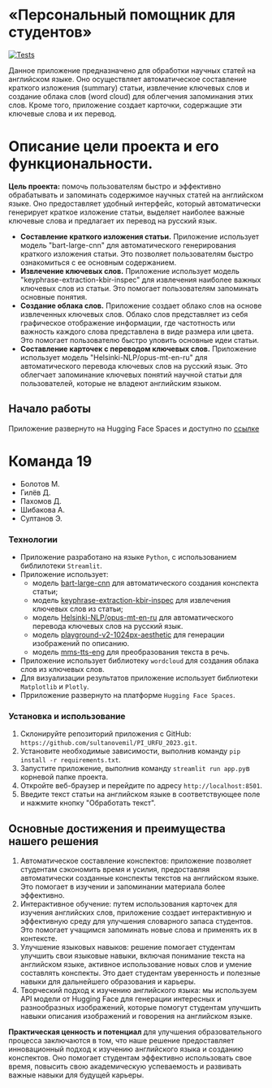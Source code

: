 # «Персональный помощник для студентов»

[![Tests](https://github.com/sultanovemil/FinProject_G19/actions/workflows/python-app.yml/badge.svg)](https://github.com/sultanovemil/FinProject_G19/actions/workflows/python-app.yml)

Данное приложение предназначено для обработки научных статей на английском языке. Оно осуществляет автоматическое составление краткого изложения (summary) статьи, извлечение ключевых слов и создание облака слов (word cloud) для облегчения запоминания этих слов. Кроме того, приложение создает карточки, содержащие эти ключевые слова и их перевод.

# Описание цели проекта и его функциональности.
**Цель проекта:** помочь пользователям быстро и эффективно обрабатывать и запоминать содержимое научных статей на английском языке. Оно предоставляет удобный интерфейс, который автоматически генерирует краткое изложение статьи, выделяет наиболее важные ключевые слова и предлагает их перевод на русский язык.

- **Составление краткого изложения статьи.** Приложение использует модель "bart-large-cnn" для автоматического генерирования краткого изложения статьи. Это позволяет пользователям быстро ознакомиться с ее основным содержанием.
- **Извлечение ключевых слов.** Приложение использует модель "keyphrase-extraction-kbir-inspec" для извлечения наиболее важных ключевых слов из статьи. Это помогает пользователям запоминать основные понятия.
- **Создание облака слов.** Приложение создает облако слов на основе извлеченных ключевых слов. Облако слов представляет из себя графическое отображение информации, где частотность или важность каждого слова представлена в виде размера или цвета. Это помогает пользователю быстро уловить основные идеи статьи.
- **Составление карточек с переводом ключевых слов.** Приложение использует модель "Helsinki-NLP/opus-mt-en-ru" для автоматического перевода ключевых слов на русский язык. Это облегчает запоминание ключевых понятий научной статьи для пользователей, которые не владеют английским языком.

## Начало работы
Приложение развернуто на Hugging Face Spaces и доступно по [ссылке](https://huggingface.co/spaces/Emil25/g19_project)

# Команда 19
- Болотов М.
- Гилёв Д.
- Пахомов Д.
- Шибакова А.
- Султанов Э.

### Технологии
* Приложение разработано на языке ```Python```, с использованием библилотеки ```Streamlit```.
* Приложение использует: 
	* модель [bart-large-cnn](https://huggingface.co/facebook/bart-large-cnn) для автоматического создания конспекта статьи;
	* модель [keyphrase-extraction-kbir-inspec](https://huggingface.co/ml6team/keyphrase-extraction-kbir-inspec) для извлечения ключевых слов из статьи;
	* модель [Helsinki-NLP/opus-mt-en-ru](https://huggingface.co/Helsinki-NLP/opus-mt-en-ru) для автоматического перевода ключевых слов на русский язык.
 	* модель [playground-v2-1024px-aesthetic](https://huggingface.co/playgroundai/playground-v2-1024px-aesthetic) для генерации изображений по описанию.
	* модель [mms-tts-eng](https://huggingface.co/facebook/mms-tts-eng) для преобразования текста в речь.	 
* Приложение использует библиотеку ```wordcloud``` для создания облака слов из ключевых слов.
* Для визуализации результатов приложение использует библиотеки ```Matplotlib``` и ```Plotly```.
* Прриложение развернуто на платформе ```Hugging Face Spaces```.

### Установка и использование
1. Склонируйте репозиторий приложения с GitHub: ```https://github.com/sultanovemil/PI_URFU_2023.git```.
2. Установите необходимые зависимости, выполнив команду ```pip install -r requirements.txt```.
3. Запустите приложение, выполнив команду ```streamlit run app.py```в корневой папке проекта.
4. Откройте веб-браузер и перейдите по адресу ```http://localhost:8501```.
5. Введите текст статьи на английском языке в соответствующее поле и нажмите кнопку "Обработать текст".


## Основные достижения и преимущества нашего решения
1. Автоматическое составление конспектов: приложение позволяет студентам сэкономить время и усилия, предоставляя автоматически созданные конспекты текстов на английском языке. 
Это помогает в изучении и запоминании материала более эффективно.
2. Интерактивное обучение: путем использования карточек для изучения английских слов, приложение создает интерактивную и эффективную среду для улучшения словарного запаса студентов. 
Это помогает учащимся запоминать новые слова и применять их в контексте.
3. Улучшение языковых навыков: решение помогает студентам улучшить свои языковые навыки, включая понимание текста на английском языке, активное использование новых слов и умение составлять конспекты. 
Это дает студентам уверенность и полезные навыки для дальнейшего образования и карьеры.
4. Творческий подход к изучению английского языка: мы используем API модели от Hugging Face для генерации интересных и разнообразных изображений, которые помогут студентам улучшить навыки описания изображений и говорения на английском языке.

**Практическая ценность и потенциал** для улучшения образовательного процесса заключаются в том, что наше решение предоставляет инновационный подход к изучению английского языка и созданию конспектов. 
Оно помогает студентам эффективно использовать свое время, повысить свою академическую успеваемость и развивать важные навыки для будущей карьеры.
